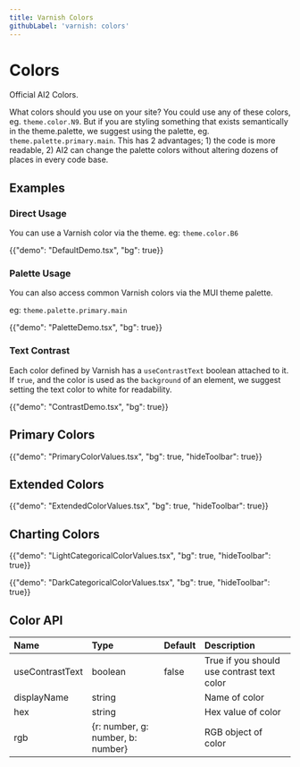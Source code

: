 ```yaml
---
title: Varnish Colors
githubLabel: 'varnish: colors'
---
```


# Colors

<p class="description">Official AI2 Colors.</p>

What colors should you use on your site? You could use any of these colors, eg. `theme.color.N9`.
But if you are styling something that exists semantically in the theme.palette,
we suggest using the palette, eg. `theme.palette.primary.main`. This has 2 advantages; 1) the code
is more readable, 2) AI2 can change the palette colors without altering dozens of places in every
code base.

## Examples

### Direct Usage

You can use a Varnish color via the theme.
eg: `theme.color.B6`

{{"demo": "DefaultDemo.tsx", "bg": true}}

### Palette Usage

You can also access common Varnish colors via the MUI theme palette.

eg: `theme.palette.primary.main`

{{"demo": "PaletteDemo.tsx", "bg": true}}

### Text Contrast

Each color defined by Varnish has a `useContrastText` boolean attached to it. If `true`, and the
color is used as the `background` of an element, we suggest setting the text color to
white for readability.

{{"demo": "ContrastDemo.tsx", "bg": true}}

## Primary Colors

{{"demo": "PrimaryColorValues.tsx", "bg": true, "hideToolbar": true}}

## Extended Colors

{{"demo": "ExtendedColorValues.tsx", "bg": true, "hideToolbar": true}}

## Charting Colors

{{"demo": "LightCategoricalColorValues.tsx", "bg": true, "hideToolbar": true}}

{{"demo": "DarkCategoricalColorValues.tsx", "bg": true, "hideToolbar": true}}

## Color API

| Name            | Type                              | Default | Description                                |
| :-------------- | :-------------------------------- | :------ | :----------------------------------------- |
| useContrastText | boolean                           | false   | True if you should use contrast text color |
| displayName     | string                            |         | Name of color                              |
| hex             | string                            |         | Hex value of color                         |
| rgb             | {r: number, g: number, b: number} |         | RGB object of color                        |
